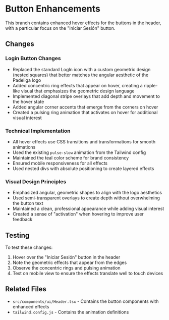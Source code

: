 # Button Enhancements

This branch contains enhanced hover effects for the buttons in the header, with a particular focus on the "Iniciar Sesión" button.

## Changes

### Login Button Changes
- Replaced the standard LogIn icon with a custom geometric design (nested squares) that better matches the angular aesthetic of the Padeliga logo
- Added concentric ring effects that appear on hover, creating a ripple-like visual that emphasizes the geometric design language
- Implemented diagonal stripe overlays that add depth and movement to the hover state
- Added angular corner accents that emerge from the corners on hover
- Created a pulsing ring animation that activates on hover for additional visual interest

### Technical Implementation
- All hover effects use CSS transitions and transformations for smooth animations
- Used the existing `pulse-slow` animation from the Tailwind config
- Maintained the teal color scheme for brand consistency
- Ensured mobile responsiveness for all effects
- Used nested divs with absolute positioning to create layered effects

### Visual Design Principles
- Emphasized angular, geometric shapes to align with the logo aesthetics
- Used semi-transparent overlays to create depth without overwhelming the button text
- Maintained a clean, professional appearance while adding visual interest
- Created a sense of "activation" when hovering to improve user feedback

## Testing
To test these changes:
1. Hover over the "Iniciar Sesión" button in the header
2. Note the geometric effects that appear from the edges
3. Observe the concentric rings and pulsing animation
4. Test on mobile view to ensure the effects translate well to touch devices

## Related Files
- `src/components/ui/Header.tsx` - Contains the button components with enhanced effects
- `tailwind.config.js` - Contains the animation definitions